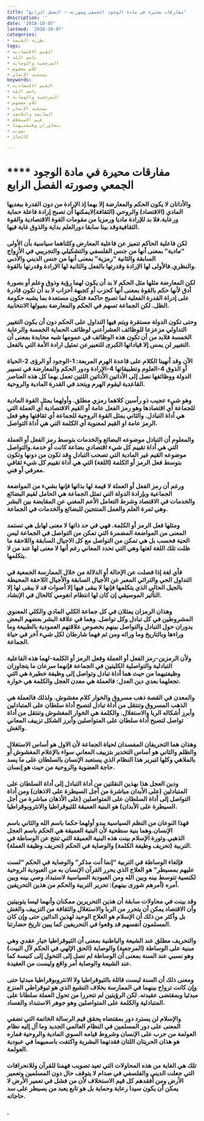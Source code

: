 ```yaml
---
title: "مفارقات محيرة في مادة الوجود الجمعي وصورته – الفصل الرابع"
description: ''
date: '2018-10-07'
lastmod: '2018-10-07'
categories:
- نظرية القيمة
tags:
- القيم الاقتصادية
- باسم الله
- المرجعية والوصاية
- كلام مغشوش
- يستعبد الإنسان
keywords:
- القيم الاقتصادية
- باسم الله
- المرجعية والوصاية
- كلام مغشوش
- يستعبد الإنسان
- السابقة واللاحقة
- قيم الاستخلاف
- يتجاوزان وظيفتيهما
- تصويب
- كالحال

---
```

# **** **مفارقات محيرة في مادة الوجود الجمعي وصورته الفصل الرابع**

### والأداتان لا يكون الحكم والمعارضة إلا بهما إذ الإرادة من دون القدرة ببعديها المادي (الاقتصاد) والروحي (الثقافة)لايمكنها أن تصبح إرادة فاعلة حماية ورعاية.فلا بد للإرادة ماديا ورمزيا من مقومات القوة الاقتصادية والقوة الثقافيةوقد بينا سابقا دورالعلم بداية والذوق غاية فيها.

### لكن فاعلية الحاكم تتميز عن فاعلية المعارض وكلتاهما سياسية بأن الأولى “مادية” بمعنى أنها من جنس الفلسفي والتشكيلي والتجريبي في الأزواج السابقة والثانية “رمزية” بمعنى أنها من جنس الديني والأدبي والنظري.فالأولى لها الإرادة وقدرتها بالفعل والثانية لها الإرادة وقدرتها بالقوة.

### لكن المعارضة مثلها مثل الحكم لا بد أن يكون لهما رؤية وذوق وعلم أو بصورة أدق لأنها حكم بالقوة بمعنى أنها كحزب أو كجبهة أحزاب لا بد أن تكون قادرة على إدراة القدرة الفعلية لما تصبح حاكمة فتكون مستعدة بما يشبه حكومة الظل. لكن الجماعة تسهم في الحكم والمعارضة بميولها الانتخابية.

### وحتى تكون الدولة مستقرة ويتم فيها التداول على الحكم دون أن يكون التغيير التداولي مزعزعا للوظائف العشرأعني لوظائف الحماية الخمسة والرعاية الخمسة فلابد من أن تكون هذه الوظائف في عمومها شبه محايدة بمعنى أن التغيير لن يمس إلا قياداتها الكبرى للتعبيرعن تمثيل ارادة الأمة التي بالفعل.

### الآن وقد أنهينا الكلام على قاعدة الهرم المربعة: 1-الوجود أو الرؤى 2-الحياة أو الذوق 4-العلوم وتطبيقاتها 4-الإرادة ودور الحكم والمعارضة في تسيير الدولة ووظائفها نصل إلى الأداتين الأداتين اللتين تعمل بهما كل هذه العناصر القاعدية ليقوم الهرم ويتحد في القدرة المادية والروحية.

### وهو شيء عجيب ذو رأسين كلاهما رمزي مطلق. وأولهما يمثل القوة المادية للجماعة أي اقتصادها وهو رمز الفعل عامة أو القيم الاقتصادية أي العملة التي هي أداة التبادل. والثاني يمثل القوة الروحية للجماعة أي ثقافتها وهو فعل الرمز عامة او القيم لمعنوية أي الكلمة التي هي أداة التواصل.

### والمعلوم أن التبادل موضوعه البضائع والخدمات بتوسط رمز الفعل أو العملة التي هي أداة تقييم كل شيء اقتصادي بضاعة كانت أو خدمة.والتواصل موضوعه القيم غير المادية التي تصحب التبادل وقد تكون من دونها وتكون بتوسط فعل الرمز أو الكلمة (اللغة) التي هي أداة تقييم كل شيء ثقافي معرفي أو فني.

### ورغم أن رمز الفعل أو العملة لا قيمة لها بذاتها فإنها بشيء من المواضعة الجماعية وبإرادة الدولة التي تمثل الجماعة هي الحامل لقيم البضائع والخدمات في الاقتصاد وشرط التعامل الأعم المغني عن المقايضة بين البشر وهي ثمرة العلم والعمل المنتجين للبضائع والخدمات في الجماعة.

### ومثلها فعل الرمز أو الكلمة. فهي في حد ذاتها لا معنى لهابل هي تستمد المعنى من المواضعة المضمرة التي تمكن من التواصل في الجماعة ليس الحية فحسب بل هي تمكن من التواصل مع كل الاجيال السابقة واللاحقة ما ظلت تلك اللغة لغتها وهي التي تحدد المعاني رغم أنها لا معنى لها عند من لا يتكلمها.

### فأي لغة إذا فصلت عن الإحالة أو الدلالة من خلال الممارسة الجمعية في التداول الحي والتراثي المعبر عن الأجيال السابقة والأجيال اللاحقة المحيطة بالجيل الحالي الذي يتكلمها فإنها لا يبقى فيها إلا أصوات قد لا يبقى لها إلا التأثير الموسيقي إن كان لها انتظام انغومي كالحال في الإنشاد.

### وهذان الرمزان يمثلان في كل جماعة الكلي المادي والكلي المعنوي المشروطين في كل تبادل وكل تواصل. وهما في علاقة البشر بعضهم البعض يدوران حول التبادل والتواصل بينهم بخصوص علاقتهم العمودية بالطبيعة وما وراءها وبالتاريخ وما ورائه ومن ثم فهما شارطان لكل شيء آخر في حياة الجماعة.

### ولأن الرمزين-رمز الفعل أو العملة وفعل الرمز أو الكلمة-لهما هذه الفاعلية التبادلية والتواصلية الكليتين في الجماعة فإنهما سرعان ما يتجاوزان وظيفتيهما من حيث هما أداة تبادل وتواصل إلى وظيفة خطيرة هي التي تجعلهما بعدي دين العدل: فالعملة هي معدن العجل والكلمة هي خواره.

### والمعدن في القصة ذهب مسروق والخوار كلام مغشوش. ولذلك فالعملة هي الذهب المسروق وتنتقل من أداة تبادل لتصبح أداة سلطان على المتبادلين وأبرز أشكاله الربا والاستغلال. والكلمة هي الخوار المغشوش وتنتقل من أداة تواصل لتصبح أداة سلطان على المتواصلين وأبرز الشكل تزييف المعاني والغش.

### وهذان هما التحريفان المفسدان لحياة الجماعة لأن الاول هو أساس الاستغلال والظلم والثاني هو أساس التخدير بتزييف المعاني سواء بالإعلام المغشوش أو بالملاهي وكلها لتبرير هذا النظام الذي يستعبد الإنسان بالسلطان على ما يسد حاجة العضوية والروحية من حيث هو إنسان.

### ودين العجل هذا بهذين النقلتين من أداة التبادل إلى أداة السلطان على المتبادلين (على الأبدان مباشرة من أجل السيطرة على الاذهان) ومن أداة التواصل إلى أداة السلطان على المتواصلين (على الأذهان مباشرة من أجل السيطرة على الأبدان) هو البنية العميقة للثيوقراطيا والانثروبوقراطيا.

### فهذا النوعان من النظم السياسية يبدو أولهما حكما باسم الله والثاني باسم الإنسان.وهما بنية سطحية لأن البنية العميقة هي الحكم باسم العجل الذهبي.وثورة الإسلام بينت هذه البنية العميقة التي تنتج عن الوساطة في التربية (تحريف وظيفة الكلمة) والوصاية في الحكم (تحريف وظيفة العملة).

### فإلغاء الوساطة في التربية “إنما أنت مذكر” والوصاية في الحكم “لست عليهم بمسيطر” هو العلاج الذي يحرر القرآن الإنسان به من العبودية الروحية لكنسية تتوسط بينه وبين الله ومن العبودية السياسية لاستبداد وصي بينه وبين أمره (أمرهم شورى بينهم): تحرير التربية والحكم من هذين التحريفين.

### وقد بينت في محاولات سابقة أن هذين التحريرين ممكنان وأنهما ليسا يتوبيتين وأن الاقتصاد يمكن أن يتحرر من الربا والاستغلال والثقافة من التزييف والغش بل وأكثر من ذلك أن الإسلام هو العلاج الوحيد لهذين الدائين حتى وإن كان المسلمون أنفسهم قد وقعوا في التحريفين كما يبين تاريخ حضارتنا.

### والتحريف مطلق عند الشيعة والباطنية بمعنى أن الثيوقراطيا خيار عقدي وهي مبنية على الوساطة (المرجعية) والوصاية (الحق الإلهي في الحكم لآل البيت) وهو نسبي عند السنة بمعنى أن الوساطة لم تصل إلى التحول إلى كنيسة كما عند الشيعة والوصاية أمر واقع وليست من العقيدة.

### ومعنى ذلك أن السنة ليست قائلة بالثيوقراطيا ولا الانثروبوقراطيا مبدئيا حتى وإن كانت ترواح بينهما في الممارسة بخلاف التشيع الذي هو ثيوقراطي المنزع مبدئيا وبمقتضى عقيدته. لكن الرؤيتين لم تتحررا من تحول العملة سلطانا على المتبادلية والكلمة على المتواصلين وهو جوهر الاستبداد والفساد.

### والإسلام لن يسترد دور بمقتضاه يحقق قيم الرسالة الخاتمة التي تضفي المعنى على دور المسلمين في النظام العالمي الجديد وما آل إليه نظام العولمة من حرب على الإنسان وشروط قيامه السوي المادية والروحية فماره هو هذان الحريتان اللتان فقدتهما البشرية واكتفت باسميهما في عبودية العولمة.

### تلك هي الغاية من هذه المحاولات التي تعيد تصويب فهمنا للقرآن وللانحرافات التي جعلت الديني والفلسفي في صدام لا يتوقف حال دون المسلمين وتعمير الأرض ومن أفقدهم كل قيم الاستخلاف لأن من فشل في تعمير الأرض لا يمكن أن يكون سيدا رعاية وحماية بل هو تابع يعبد من يسيطر على سد حاجاته.

### .

###